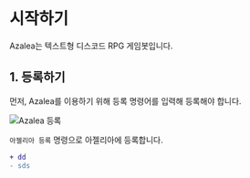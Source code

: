 # 시작하기

Azalea는 텍스트형 디스코드 RPG 게임봇입니다.

## 1. 등록하기

먼저, Azalea를 이용하기 위해 등록 명령어를 입력해 등록해야 합니다.

![Azalea 등록](/images/register_azalea.jpg)

`아젤리아 등록` 명령으로 아젤리아에 등록합니다.

```diff
+ dd
- sds
```

